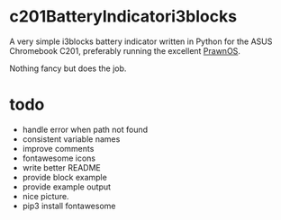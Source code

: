 # c201BatteryIndicatori3blocks
A very simple i3blocks battery indicator written in Python for the ASUS Chromebook C201, preferably running the excellent [PrawnOS](https://github.com/SolidHal/PrawnOS). 

Nothing fancy but does the job.

# todo
* handle error when path not found
* consistent variable names
* improve comments
* fontawesome icons
* write better README
* provide block example
* provide example output
* nice picture.
* pip3 install fontawesome

